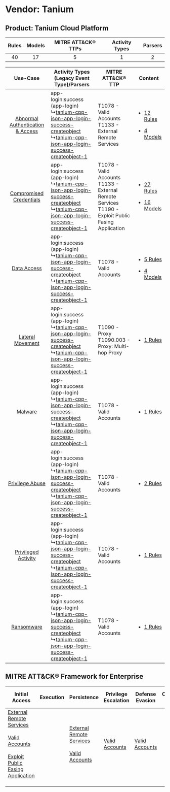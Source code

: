 Vendor: Tanium
==============
Product: Tanium Cloud Platform
------------------------------
| Rules | Models | MITRE ATT&CK® TTPs | Activity Types | Parsers |
|:-----:|:------:|:------------------:|:--------------:|:-------:|
|  40   |   17   |         5          |       1        |    2    |

|    Use-Case    | Activity Types (Legacy Event Type)/Parsers    | MITRE ATT&CK® TTP    | Content    |
|:----:| ---- | ---- | ---- |
| [Abnormal Authentication & Access](../../../UseCases/uc_abnormal_authentication_&_access.md) |  app-login:success (app-login)<br> ↳[tanium-cpp-json-app-login-success-createobject](Ps/pC_taniumcppjsonapploginsuccesscreateobject.md)<br> ↳[tanium-cpp-json-app-login-success-createobject-1](Ps/pC_taniumcppjsonapploginsuccesscreateobject1.md)<br> | T1078 - Valid Accounts<br>T1133 - External Remote Services<br>    | [<ul><li>12 Rules</li></ul><ul><li>4 Models</li></ul>](RM/r_m_tanium_tanium_cloud_platform_Abnormal_Authentication_&_Access.md) |
|          [Compromised Credentials](../../../UseCases/uc_compromised_credentials.md)          |  app-login:success (app-login)<br> ↳[tanium-cpp-json-app-login-success-createobject](Ps/pC_taniumcppjsonapploginsuccesscreateobject.md)<br> ↳[tanium-cpp-json-app-login-success-createobject-1](Ps/pC_taniumcppjsonapploginsuccesscreateobject1.md)<br> | T1078 - Valid Accounts<br>T1133 - External Remote Services<br>T1190 - Exploit Public Fasing Application<br> | [<ul><li>27 Rules</li></ul><ul><li>16 Models</li></ul>](RM/r_m_tanium_tanium_cloud_platform_Compromised_Credentials.md)         |
|    [Data Access](../../../UseCases/uc_data_access.md)    |  app-login:success (app-login)<br> ↳[tanium-cpp-json-app-login-success-createobject](Ps/pC_taniumcppjsonapploginsuccesscreateobject.md)<br> ↳[tanium-cpp-json-app-login-success-createobject-1](Ps/pC_taniumcppjsonapploginsuccesscreateobject1.md)<br> | T1078 - Valid Accounts<br>    | [<ul><li>5 Rules</li></ul><ul><li>4 Models</li></ul>](RM/r_m_tanium_tanium_cloud_platform_Data_Access.md)    |
|    [Lateral Movement](../../../UseCases/uc_lateral_movement.md)    |  app-login:success (app-login)<br> ↳[tanium-cpp-json-app-login-success-createobject](Ps/pC_taniumcppjsonapploginsuccesscreateobject.md)<br> ↳[tanium-cpp-json-app-login-success-createobject-1](Ps/pC_taniumcppjsonapploginsuccesscreateobject1.md)<br> | T1090 - Proxy<br>T1090.003 - Proxy: Multi-hop Proxy<br>    | [<ul><li>1 Rules</li></ul>](RM/r_m_tanium_tanium_cloud_platform_Lateral_Movement.md)    |
|    [Malware](../../../UseCases/uc_malware.md)    |  app-login:success (app-login)<br> ↳[tanium-cpp-json-app-login-success-createobject](Ps/pC_taniumcppjsonapploginsuccesscreateobject.md)<br> ↳[tanium-cpp-json-app-login-success-createobject-1](Ps/pC_taniumcppjsonapploginsuccesscreateobject1.md)<br> | T1078 - Valid Accounts<br>    | [<ul><li>1 Rules</li></ul>](RM/r_m_tanium_tanium_cloud_platform_Malware.md)    |
|    [Privilege Abuse](../../../UseCases/uc_privilege_abuse.md)    |  app-login:success (app-login)<br> ↳[tanium-cpp-json-app-login-success-createobject](Ps/pC_taniumcppjsonapploginsuccesscreateobject.md)<br> ↳[tanium-cpp-json-app-login-success-createobject-1](Ps/pC_taniumcppjsonapploginsuccesscreateobject1.md)<br> | T1078 - Valid Accounts<br>    | [<ul><li>2 Rules</li></ul>](RM/r_m_tanium_tanium_cloud_platform_Privilege_Abuse.md)    |
|    [Privileged Activity](../../../UseCases/uc_privileged_activity.md)    |  app-login:success (app-login)<br> ↳[tanium-cpp-json-app-login-success-createobject](Ps/pC_taniumcppjsonapploginsuccesscreateobject.md)<br> ↳[tanium-cpp-json-app-login-success-createobject-1](Ps/pC_taniumcppjsonapploginsuccesscreateobject1.md)<br> | T1078 - Valid Accounts<br>    | [<ul><li>1 Rules</li></ul>](RM/r_m_tanium_tanium_cloud_platform_Privileged_Activity.md)    |
|    [Ransomware](../../../UseCases/uc_ransomware.md)    |  app-login:success (app-login)<br> ↳[tanium-cpp-json-app-login-success-createobject](Ps/pC_taniumcppjsonapploginsuccesscreateobject.md)<br> ↳[tanium-cpp-json-app-login-success-createobject-1](Ps/pC_taniumcppjsonapploginsuccesscreateobject1.md)<br> | T1078 - Valid Accounts<br>    | [<ul><li>1 Rules</li></ul>](RM/r_m_tanium_tanium_cloud_platform_Ransomware.md)    |

MITRE ATT&CK® Framework for Enterprise
--------------------------------------
| Initial Access                                                                                                                                                                                                                         | Execution | Persistence                                                                                                                                      | Privilege Escalation                                                | Defense Evasion                                                     | Credential Access | Discovery | Lateral Movement | Collection | Command and Control                                                                                                                       | Exfiltration | Impact |
| -------------------------------------------------------------------------------------------------------------------------------------------------------------------------------------------------------------------------------------- | --------- | ------------------------------------------------------------------------------------------------------------------------------------------------ | ------------------------------------------------------------------- | ------------------------------------------------------------------- | ----------------- | --------- | ---------------- | ---------- | ----------------------------------------------------------------------------------------------------------------------------------------- | ------------ | ------ |
| [External Remote Services](https://attack.mitre.org/techniques/T1133)<br><br>[Valid Accounts](https://attack.mitre.org/techniques/T1078)<br><br>[Exploit Public Fasing Application](https://attack.mitre.org/techniques/T1190)<br><br> |           | [External Remote Services](https://attack.mitre.org/techniques/T1133)<br><br>[Valid Accounts](https://attack.mitre.org/techniques/T1078)<br><br> | [Valid Accounts](https://attack.mitre.org/techniques/T1078)<br><br> | [Valid Accounts](https://attack.mitre.org/techniques/T1078)<br><br> |                   |           |                  |            | [Proxy: Multi-hop Proxy](https://attack.mitre.org/techniques/T1090/003)<br><br>[Proxy](https://attack.mitre.org/techniques/T1090)<br><br> |              |        |